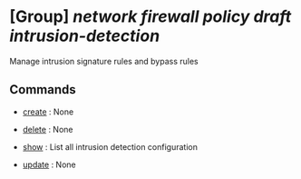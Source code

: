 # [Group] _network firewall policy draft intrusion-detection_

Manage intrusion signature rules and bypass rules

## Commands

- [create](/Commands/network/firewall/policy/draft/intrusion-detection/_create.md)
: None

- [delete](/Commands/network/firewall/policy/draft/intrusion-detection/_delete.md)
: None

- [show](/Commands/network/firewall/policy/draft/intrusion-detection/_show.md)
: List all intrusion detection configuration

- [update](/Commands/network/firewall/policy/draft/intrusion-detection/_update.md)
: None
